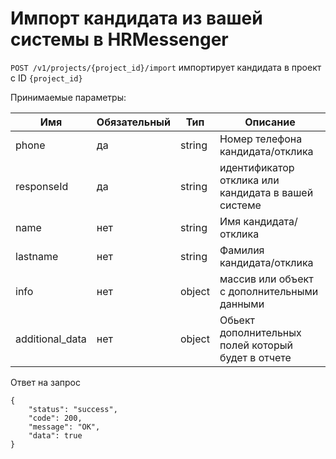 # Импорт кандидата из вашей системы в HRMessenger

`POST /v1/projects/{project_id}/import` импортирует кандидата в проект с ID `{project_id}`

Принимаемые параметры:


Имя | Обязательный | Тип | Описание
--- | --- | --- | ---
phone | да | string | Номер телефона кандидата/отклика
responseId | да | string | идентификатор отклика или кандидата в вашей системе
name | нет | string | Имя кандидата/отклика
lastname | нет | string | Фамилия кандидата/отклика
info | нет | object | массив или объект с дополнительными данными
additional_data | нет | object | Обьект дополнительных полей который будет в отчете


Ответ на запрос

```
{
	"status": "success",
	"code": 200,
	"message": "OK",
	"data": true
}
```
